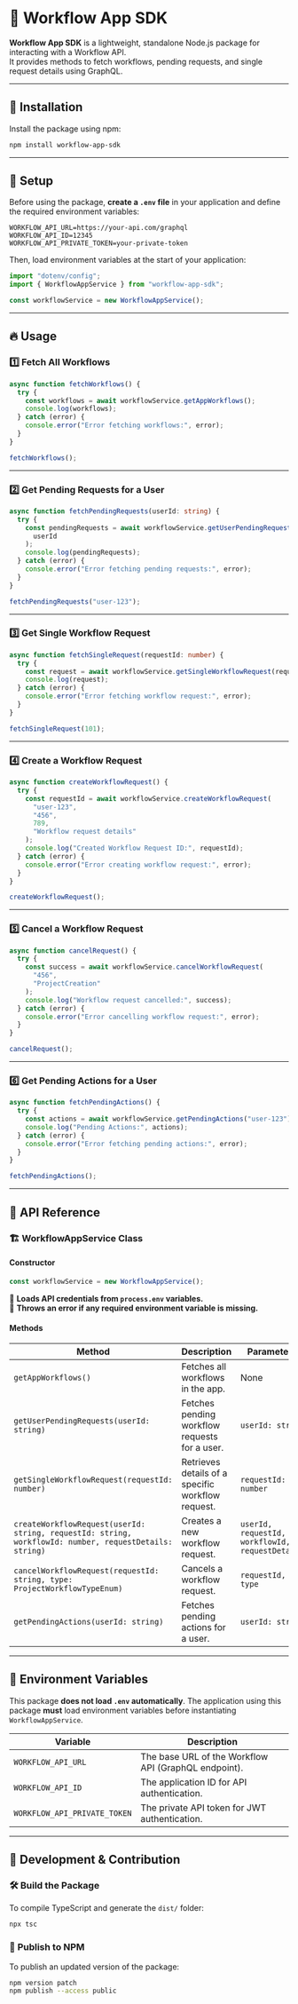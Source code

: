 # 🚀 Workflow App SDK

**Workflow App SDK** is a lightweight, standalone Node.js package for interacting with a Workflow API.  
It provides methods to fetch workflows, pending requests, and single request details using GraphQL.

---

## 📌 **Installation**

Install the package using npm:

```sh
npm install workflow-app-sdk
```

---

## 📂 **Setup**

Before using the package, **create a `.env` file** in your application and define the required environment variables:

```env
WORKFLOW_API_URL=https://your-api.com/graphql
WORKFLOW_API_ID=12345
WORKFLOW_API_PRIVATE_TOKEN=your-private-token
```

Then, load environment variables at the start of your application:

```ts
import "dotenv/config";
import { WorkflowAppService } from "workflow-app-sdk";

const workflowService = new WorkflowAppService();
```

---

## 🔥 **Usage**

### **1️⃣ Fetch All Workflows**

```ts
async function fetchWorkflows() {
  try {
    const workflows = await workflowService.getAppWorkflows();
    console.log(workflows);
  } catch (error) {
    console.error("Error fetching workflows:", error);
  }
}

fetchWorkflows();
```

---

### **2️⃣ Get Pending Requests for a User**

```ts
async function fetchPendingRequests(userId: string) {
  try {
    const pendingRequests = await workflowService.getUserPendingRequests(
      userId
    );
    console.log(pendingRequests);
  } catch (error) {
    console.error("Error fetching pending requests:", error);
  }
}

fetchPendingRequests("user-123");
```

---

### **3️⃣ Get Single Workflow Request**

```ts
async function fetchSingleRequest(requestId: number) {
  try {
    const request = await workflowService.getSingleWorkflowRequest(requestId);
    console.log(request);
  } catch (error) {
    console.error("Error fetching workflow request:", error);
  }
}

fetchSingleRequest(101);
```

---

### **4️⃣ Create a Workflow Request**

```ts
async function createWorkflowRequest() {
  try {
    const requestId = await workflowService.createWorkflowRequest(
      "user-123",
      "456",
      789,
      "Workflow request details"
    );
    console.log("Created Workflow Request ID:", requestId);
  } catch (error) {
    console.error("Error creating workflow request:", error);
  }
}

createWorkflowRequest();
```

---

### **5️⃣ Cancel a Workflow Request**

```ts
async function cancelRequest() {
  try {
    const success = await workflowService.cancelWorkflowRequest(
      "456",
      "ProjectCreation"
    );
    console.log("Workflow request cancelled:", success);
  } catch (error) {
    console.error("Error cancelling workflow request:", error);
  }
}

cancelRequest();
```

---

### **6️⃣ Get Pending Actions for a User**

```ts
async function fetchPendingActions() {
  try {
    const actions = await workflowService.getPendingActions("user-123");
    console.log("Pending Actions:", actions);
  } catch (error) {
    console.error("Error fetching pending actions:", error);
  }
}

fetchPendingActions();
```

---

## 📜 **API Reference**

### 🏗 **WorkflowAppService Class**

#### **Constructor**

```ts
const workflowService = new WorkflowAppService();
```

🔹 **Loads API credentials from `process.env` variables.**  
🔹 **Throws an error if any required environment variable is missing.**

#### **Methods**

| Method                                                                                                 | Description                                       | Parameters                                      | Returns                         |
| ------------------------------------------------------------------------------------------------------ | ------------------------------------------------- | ----------------------------------------------- | ------------------------------- |
| `getAppWorkflows()`                                                                                    | Fetches all workflows in the app.                 | None                                            | `Promise<WorkflowApp[]>`        |
| `getUserPendingRequests(userId: string)`                                                               | Fetches pending workflow requests for a user.     | `userId: string`                                | `Promise<WorkflowAppRequest[]>` |
| `getSingleWorkflowRequest(requestId: number)`                                                          | Retrieves details of a specific workflow request. | `requestId: number`                             | `Promise<WorkflowAppRequest>`   |
| `createWorkflowRequest(userId: string, requestId: string, workflowId: number, requestDetails: string)` | Creates a new workflow request.                   | `userId, requestId, workflowId, requestDetails` | `Promise<string>`               |
| `cancelWorkflowRequest(requestId: string, type: ProjectWorkflowTypeEnum)`                              | Cancels a workflow request.                       | `requestId, type`                               | `Promise<boolean>`              |
| `getPendingActions(userId: string)`                                                                    | Fetches pending actions for a user.               | `userId: string`                                | `Promise<object>`               |

---

## 📌 **Environment Variables**

This package **does not load `.env` automatically**. The application using this package **must** load environment variables before instantiating `WorkflowAppService`.

| Variable                     | Description                                          |
| ---------------------------- | ---------------------------------------------------- |
| `WORKFLOW_API_URL`           | The base URL of the Workflow API (GraphQL endpoint). |
| `WORKFLOW_API_ID`            | The application ID for API authentication.           |
| `WORKFLOW_API_PRIVATE_TOKEN` | The private API token for JWT authentication.        |

---

## 🔧 **Development & Contribution**

### 🛠 **Build the Package**

To compile TypeScript and generate the `dist/` folder:

```sh
npx tsc
```

### 🚀 **Publish to NPM**

To publish an updated version of the package:

```sh
npm version patch
npm publish --access public
```
